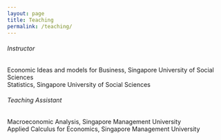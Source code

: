 ```yaml
---
layout: page
title: Teaching 
permalink: /teaching/
---
```


###### Instructor
Economic Ideas and models for Business, Singapore University of Social Sciences\
Statistics, Singapore University of Social Sciences

###### Teaching Assistant
Macroeconomic Analysis, Singapore Management University\
Applied Calculus for Economics, Singapore Management University
